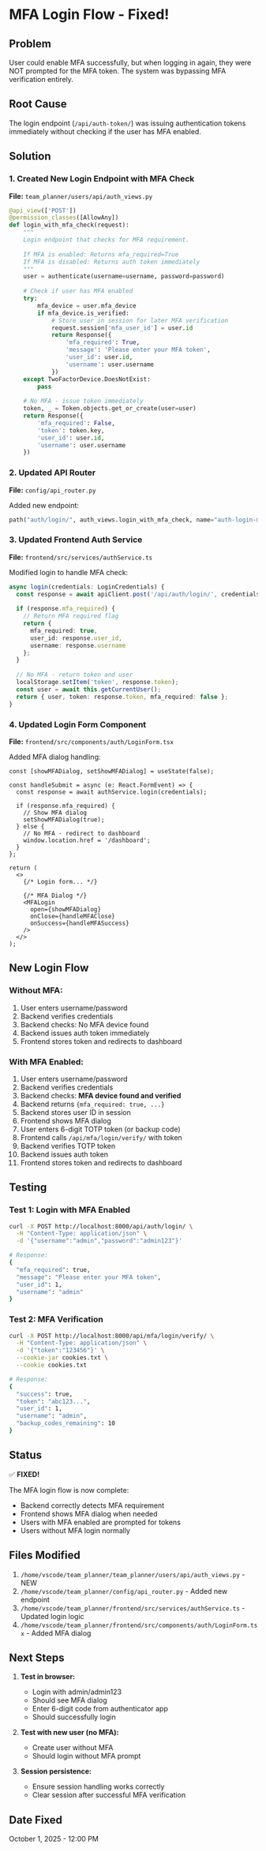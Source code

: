 # MFA Login Flow - Fixed!

## Problem

User could enable MFA successfully, but when logging in again, they were NOT prompted for the MFA token. The system was bypassing MFA verification entirely.

## Root Cause

The login endpoint (`/api/auth-token/`) was issuing authentication tokens immediately without checking if the user has MFA enabled.

## Solution

### 1. Created New Login Endpoint with MFA Check

**File:** `team_planner/users/api/auth_views.py`

```python
@api_view(['POST'])
@permission_classes([AllowAny])
def login_with_mfa_check(request):
    """
    Login endpoint that checks for MFA requirement.
    
    If MFA is enabled: Returns mfa_required=True
    If MFA is disabled: Returns auth token immediately
    """
    user = authenticate(username=username, password=password)
    
    # Check if user has MFA enabled
    try:
        mfa_device = user.mfa_device
        if mfa_device.is_verified:
            # Store user in session for later MFA verification
            request.session['mfa_user_id'] = user.id
            return Response({
                'mfa_required': True,
                'message': 'Please enter your MFA token',
                'user_id': user.id,
                'username': user.username
            })
    except TwoFactorDevice.DoesNotExist:
        pass
    
    # No MFA - issue token immediately
    token, _ = Token.objects.get_or_create(user=user)
    return Response({
        'mfa_required': False,
        'token': token.key,
        'user_id': user.id,
        'username': user.username
    })
```

### 2. Updated API Router

**File:** `config/api_router.py`

Added new endpoint:
```python
path("auth/login/", auth_views.login_with_mfa_check, name="auth-login-mfa"),
```

### 3. Updated Frontend Auth Service

**File:** `frontend/src/services/authService.ts`

Modified login to handle MFA check:
```typescript
async login(credentials: LoginCredentials) {
  const response = await apiClient.post('/api/auth/login/', credentials);
  
  if (response.mfa_required) {
    // Return MFA required flag
    return {
      mfa_required: true,
      user_id: response.user_id,
      username: response.username
    };
  }
  
  // No MFA - return token and user
  localStorage.setItem('token', response.token);
  const user = await this.getCurrentUser();
  return { user, token: response.token, mfa_required: false };
}
```

### 4. Updated Login Form Component

**File:** `frontend/src/components/auth/LoginForm.tsx`

Added MFA dialog handling:
```tsx
const [showMFADialog, setShowMFADialog] = useState(false);

const handleSubmit = async (e: React.FormEvent) => {
  const response = await authService.login(credentials);
  
  if (response.mfa_required) {
    // Show MFA dialog
    setShowMFADialog(true);
  } else {
    // No MFA - redirect to dashboard
    window.location.href = '/dashboard';
  }
};

return (
  <>
    {/* Login form... */}
    
    {/* MFA Dialog */}
    <MFALogin
      open={showMFADialog}
      onClose={handleMFAClose}
      onSuccess={handleMFASuccess}
    />
  </>
);
```

## New Login Flow

### Without MFA:
1. User enters username/password
2. Backend verifies credentials
3. Backend checks: No MFA device found
4. Backend issues auth token immediately
5. Frontend stores token and redirects to dashboard

### With MFA Enabled:
1. User enters username/password
2. Backend verifies credentials
3. Backend checks: **MFA device found and verified**
4. Backend returns `{mfa_required: true, ...}`
5. Backend stores user ID in session
6. Frontend shows MFA dialog
7. User enters 6-digit TOTP token (or backup code)
8. Frontend calls `/api/mfa/login/verify/` with token
9. Backend verifies TOTP token
10. Backend issues auth token
11. Frontend stores token and redirects to dashboard

## Testing

### Test 1: Login with MFA Enabled
```bash
curl -X POST http://localhost:8000/api/auth/login/ \
  -H "Content-Type: application/json" \
  -d '{"username":"admin","password":"admin123"}'

# Response:
{
  "mfa_required": true,
  "message": "Please enter your MFA token",
  "user_id": 1,
  "username": "admin"
}
```

### Test 2: MFA Verification
```bash
curl -X POST http://localhost:8000/api/mfa/login/verify/ \
  -H "Content-Type: application/json" \
  -d '{"token":"123456"}' \
  --cookie-jar cookies.txt \
  --cookie cookies.txt

# Response:
{
  "success": true,
  "token": "abc123...",
  "user_id": 1,
  "username": "admin",
  "backup_codes_remaining": 10
}
```

## Status

✅ **FIXED!** 

The MFA login flow is now complete:
- Backend correctly detects MFA requirement
- Frontend shows MFA dialog when needed
- Users with MFA enabled are prompted for tokens
- Users without MFA login normally

## Files Modified

1. `/home/vscode/team_planner/team_planner/users/api/auth_views.py` - NEW
2. `/home/vscode/team_planner/config/api_router.py` - Added new endpoint
3. `/home/vscode/team_planner/frontend/src/services/authService.ts` - Updated login logic
4. `/home/vscode/team_planner/frontend/src/components/auth/LoginForm.tsx` - Added MFA dialog

## Next Steps

1. **Test in browser:**
   - Login with admin/admin123
   - Should see MFA dialog
   - Enter 6-digit code from authenticator app
   - Should successfully login

2. **Test with new user (no MFA):**
   - Create user without MFA
   - Should login without MFA prompt

3. **Session persistence:**
   - Ensure session handling works correctly
   - Clear session after successful MFA verification

## Date Fixed

October 1, 2025 - 12:00 PM
